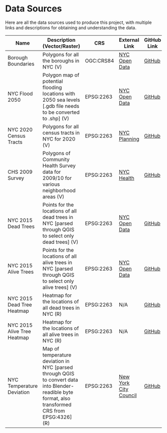 # Data Sources

Here are all the data sources used to produce this project, with multiple links and descriptions for obtaining and understanding the data.

<table data-full-width="true"><thead><tr><th width="123">Name</th><th width="356">Description (Vector/Raster)</th><th width="128">CRS</th><th width="178">External Link</th><th>GitHub Link</th></tr></thead><tbody><tr><td>Borough Boundaries</td><td>Polygons for all the boroughs in NYC (V)</td><td>OGC:CRS84</td><td><a href="https://data.cityofnewyork.us/City-Government/Borough-Boundaries/tqmj-j8zm">NYC Open Data</a></td><td><a href="https://github.com/nikhilc52/blender_gis_nyc_trees/tree/main/gis_data/vector_files/borough_boundaries">GitHub</a></td></tr><tr><td>NYC Flood 2050</td><td>Polygon map of potential flooding locations with 2050 sea levels [.gdb file needs to be converted to .shp] (V)</td><td>EPSG:2263</td><td><a href="https://data.cityofnewyork.us/City-Government/NYC-Stormwater-Flood-Map-Moderate-Flood-with-2050-/5rzh-cyqd/about_data">NYC Open Data</a></td><td><a href="https://github.com/nikhilc52/blender_gis_nyc_trees/tree/main/gis_data/vector_files/nyc_2050_flood">GitHub</a></td></tr><tr><td>NYC 2020 Census Tracts</td><td>Polygons for all census tracts in NYC for 2020 (V)</td><td>EPSG:2263</td><td><a href="https://www.nyc.gov/site/planning/data-maps/open-data/census-download-metadata.page">NYC Planning</a></td><td><a href="https://github.com/nikhilc52/blender_gis_nyc_trees/tree/main/gis_data/vector_files/nyc_census_tracts">GitHub</a></td></tr><tr><td>CHS 2009 Survey</td><td>Polygons of Community Health Survey data for 2009/10 for various neighborhood areas (V)</td><td>EPSG:2263</td><td><a href="https://www.nyc.gov/site/doh/data/data-sets/maps-gis-data-files-for-download.page">NYC Health</a></td><td><a href="https://github.com/nikhilc52/blender_gis_nyc_trees/tree/main/gis_data/vector_files/nyc_chs_2009_survey">GitHub</a></td></tr><tr><td>NYC 2015 Dead Trees</td><td>Points for the locations of all dead trees in NYC [parsed through QGIS to select only dead trees] (V)</td><td>EPSG:2263</td><td><a href="https://data.cityofnewyork.us/Environment/2015-Street-Tree-Census-Tree-Data/pi5s-9p35">NYC Open Data</a></td><td><a href="https://github.com/nikhilc52/blender_gis_nyc_trees/tree/main/gis_data/vector_files/nyc_tree_census_2015_dead">GitHub</a></td></tr><tr><td>NYC 2015 Alive Trees</td><td>Points for the locations of all alive trees in NYC [parsed through QGIS to select only alive trees] (V)</td><td>EPSG:2263</td><td><a href="https://data.cityofnewyork.us/Environment/2015-Street-Tree-Census-Tree-Data/pi5s-9p35">NYC Open Data</a></td><td><a href="gis_data/vector_files/nyc_tree_census_2015_alive.zip">GitHub</a></td></tr><tr><td>NYC 2015 Dead Tree Heatmap</td><td>Heatmap for the locations of all dead trees in NYC (R)</td><td>EPSG:2263</td><td>N/A</td><td><a href="gis_data/raster_files/dead_tree_v1.tif">GitHub</a></td></tr><tr><td>NYC 2015 Alive Tree Heatmap</td><td>Heatmap for the locations of all alive trees in NYC (R)</td><td>EPSG:2263</td><td>N/A</td><td><a href="gis_data/raster_files/tree_heatmap_v1.tif">GitHub</a></td></tr><tr><td>NYC Temperature Deviation</td><td>Map of temperature deviation in NYC [parsed through QGIS to convert data into Blender-readible byte format, also transformed CRS from EPSG:4326] (R)</td><td>EPSG:2263</td><td><a href="https://github.com/NewYorkCityCouncil/heat_map/blob/main/data/output/f_deviation_smooth.tif">New York City Council</a></td><td><a href="gis_data/raster_files/temperature_deviation_parsed.tif">GitHub</a></td></tr></tbody></table>
